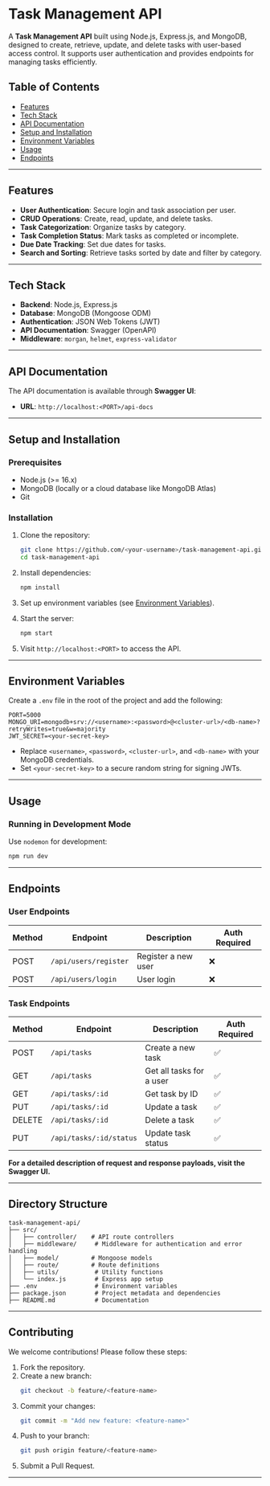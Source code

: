 # Task Management API

A **Task Management API** built using Node.js, Express.js, and MongoDB, designed to create, retrieve, update, and delete tasks with user-based access control. It supports user authentication and provides endpoints for managing tasks efficiently.

## Table of Contents
- [Features](#features)
- [Tech Stack](#tech-stack)
- [API Documentation](#api-documentation)
- [Setup and Installation](#setup-and-installation)
- [Environment Variables](#environment-variables)
- [Usage](#usage)
- [Endpoints](#endpoints)


---

## Features
- **User Authentication**: Secure login and task association per user.
- **CRUD Operations**: Create, read, update, and delete tasks.
- **Task Categorization**: Organize tasks by category.
- **Task Completion Status**: Mark tasks as completed or incomplete.
- **Due Date Tracking**: Set due dates for tasks.
- **Search and Sorting**: Retrieve tasks sorted by date and filter by category.

---

## Tech Stack
- **Backend**: Node.js, Express.js
- **Database**: MongoDB (Mongoose ODM)
- **Authentication**: JSON Web Tokens (JWT)
- **API Documentation**: Swagger (OpenAPI)
- **Middleware**: `morgan`, `helmet`, `express-validator`

---

## API Documentation
The API documentation is available through **Swagger UI**:

- **URL**: `http://localhost:<PORT>/api-docs`

---

## Setup and Installation

### Prerequisites
- Node.js (>= 16.x)
- MongoDB (locally or a cloud database like MongoDB Atlas)
- Git

### Installation
1. Clone the repository:
   ```bash
   git clone https://github.com/<your-username>/task-management-api.git
   cd task-management-api
   ```

2. Install dependencies:
   ```bash
   npm install
   ```

3. Set up environment variables (see [Environment Variables](#environment-variables)).

4. Start the server:
   ```bash
   npm start
   ```

5. Visit `http://localhost:<PORT>` to access the API.

---

## Environment Variables
Create a `.env` file in the root of the project and add the following:

```env
PORT=5000
MONGO_URI=mongodb+srv://<username>:<password>@<cluster-url>/<db-name>?retryWrites=true&w=majority
JWT_SECRET=<your-secret-key>
```

- Replace `<username>`, `<password>`, `<cluster-url>`, and `<db-name>` with your MongoDB credentials.
- Set `<your-secret-key>` to a secure random string for signing JWTs.

---

## Usage

### Running in Development Mode
Use `nodemon` for development:
```bash
npm run dev
```



---

## Endpoints

### User Endpoints
| Method | Endpoint        | Description                  | Auth Required |
|--------|-----------------|------------------------------|---------------|
| POST   | `/api/users/register` | Register a new user    | ❌            |
| POST   | `/api/users/login`    | User login             | ❌            |

### Task Endpoints
| Method | Endpoint                | Description                 | Auth Required |
|--------|-------------------------|-----------------------------|---------------|
| POST   | `/api/tasks`            | Create a new task           | ✅            |
| GET    | `/api/tasks`            | Get all tasks for a user    | ✅            |
| GET    | `/api/tasks/:id`        | Get task by ID              | ✅            |
| PUT    | `/api/tasks/:id`        | Update a task               | ✅            |
| DELETE | `/api/tasks/:id`        | Delete a task               | ✅            |
| PUT    | `/api/tasks/:id/status` | Update task status          | ✅            |

**For a detailed description of request and response payloads, visit the Swagger UI.**

---

## Directory Structure
```
task-management-api/
├── src/
│   ├── controller/    # API route controllers
│   ├── middleware/     # Middleware for authentication and error handling
│   ├── model/         # Mongoose models
│   ├── route/         # Route definitions
│   ├── utils/          # Utility functions
│   └── index.js        # Express app setup
├── .env                # Environment variables
├── package.json        # Project metadata and dependencies
├── README.md           # Documentation
```

---

## Contributing
We welcome contributions! Please follow these steps:
1. Fork the repository.
2. Create a new branch:
   ```bash
   git checkout -b feature/<feature-name>
   ```
3. Commit your changes:
   ```bash
   git commit -m "Add new feature: <feature-name>"
   ```
4. Push to your branch:
   ```bash
   git push origin feature/<feature-name>
   ```
5. Submit a Pull Request.

---

